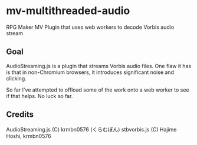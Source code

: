 # mv-multithreaded-audio
RPG Maker MV Plugin that uses web workers to decode Vorbis audio stream

## Goal
AudioStreaming.js is a plugin that streams Vorbis audio files. One flaw it has is that in non-Chromium browsers, it introduces significant noise and clicking.

So far I've attempted to offload some of the work onto a web worker to see if that helps. No luck so far.

## Credits
AudioStreaming.js (C) krmbn0576 (くらむぼん)
stbvorbis.js (C) Hajime Hoshi, krmbn0576
